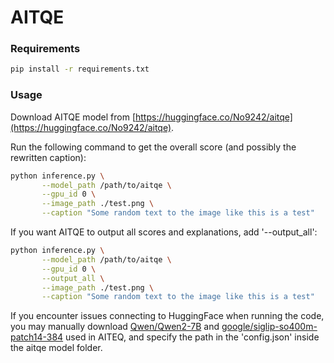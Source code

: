 # AITQE

### Requirements

```bash
pip install -r requirements.txt
```

### Usage

Download AITQE model from [https://huggingface.co/No9242/aitqe](https://huggingface.co/No9242/aitqe).

Run the following command to get the overall score (and possibly the rewritten caption):

```bash
python inference.py \
       --model_path /path/to/aitqe \
       --gpu_id 0 \
       --image_path ./test.png \
       --caption "Some random text to the image like this is a test"
```

If you want AITQE to output all scores and explanations, add '--output_all':

```bash
python inference.py \
       --model_path /path/to/aitqe \
       --gpu_id 0 \
       --output_all \
       --image_path ./test.png \
       --caption "Some random text to the image like this is a test"
```

If you encounter issues connecting to HuggingFace when running the code, you may manually download [Qwen/Qwen2-7B](https://huggingface.co/Qwen/Qwen2-7B) and [google/siglip-so400m-patch14-384](https://huggingface.co/google/siglip-so400m-patch14-384) used in AITEQ, and specify the path in the 'config.json' inside the aitqe model folder.

